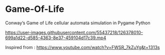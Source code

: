 # Game-Of-Life
Conway’s Game of Life cellular automata simulation in Pygame Python 




https://user-images.githubusercontent.com/55437218/126378010-699a1d22-d585-4363-8e37-459104d17c39.mp4

Inspired from : https://www.youtube.com/watch?v=FWSR_7kZuYg&t=1313s 
